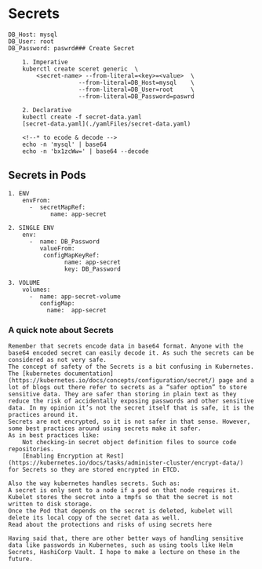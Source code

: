 # Secrets

    DB_Host: mysql
    DB_User: root
    DB_Password: paswrd### Create Secret
    
        1. Imperative
        kuberctl create sceret generic  \
            <secret-name> --from-literal=<key>=<value>  \
                        --from-literal=DB_Host=mysql    \
                        --from-literal=DB_User=root     \
                        --from-literal=DB_Password=paswrd

        2. Declarative
        kubectl create -f secret-data.yaml
        [secret-data.yaml](./yamlFiles/secret-data.yaml)

        <!--* to ecode & decode -->
        echo -n 'mysql' | base64
        echo -n 'bx1zcWw=' | base64 --decode

## Secrets in Pods

    1. ENV
        envFrom:
          -  secretMapRef:
                name: app-secret
    
    2. SINGLE ENV
        env:
          -  name: DB_Password
             valueFrom:
              configMapKeyRef:
                    name: app-secret
                    key: DB_Password
    
    3. VOLUME
        volumes:
          -  name: app-secret-volume
             configMap:
               name:  app-secret

### A quick note about Secrets

    Remember that secrets encode data in base64 format. Anyone with the base64 encoded secret can easily decode it. As such the secrets can be considered as not very safe.
    The concept of safety of the Secrets is a bit confusing in Kubernetes. The [kubernetes documentation](https://kubernetes.io/docs/concepts/configuration/secret/) page and a lot of blogs out there refer to secrets as a “safer option” to store sensitive data. They are safer than storing in plain text as they reduce the risk of accidentally exposing passwords and other sensitive data. In my opinion it’s not the secret itself that is safe, it is the practices around it.
    Secrets are not encrypted, so it is not safer in that sense. However, some best practices around using secrets make it safer. 
    As in best practices like:
        Not checking-in secret object definition files to source code repositories.
        [Enabling Encryption at Rest](https://kubernetes.io/docs/tasks/administer-cluster/encrypt-data/) for Secrets so they are stored encrypted in ETCD.

    Also the way kubernetes handles secrets. Such as:
    A secret is only sent to a node if a pod on that node requires it.
    Kubelet stores the secret into a tmpfs so that the secret is not written to disk storage.
    Once the Pod that depends on the secret is deleted, kubelet will delete its local copy of the secret data as well.
    Read about the protections and risks of using secrets here

    Having said that, there are other better ways of handling sensitive data like passwords in Kubernetes, such as using tools like Helm Secrets, HashiCorp Vault. I hope to make a lecture on these in the future.
